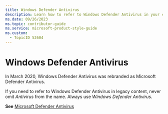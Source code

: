 ```yaml
---
title: Windows Defender Antivirus
description: Learn how to refer to Windows Defender Antivirus in your content.
ms.date: 09/26/2023
ms.topic: contributor-guide
ms.service: microsoft-product-style-guide
ms.custom:
  - TopicID 52604
---
```



# Windows Defender Antivirus

In March 2020, Windows Defender Antivirus was rebranded as Microsoft Defender Antivirus.  

If you need to refer to Windows Defender Antivirus in legacy content, never omit *Antivirus* from the name. Always use *Windows Defender Antivirus.*  

**See** [Microsoft Defender Antivirus](https://styleguides.azurewebsites.net/Styleguide/Read?id=2869&topicid=56648 "Microsoft Defender Antivirus")  